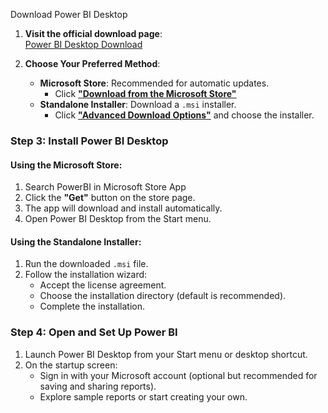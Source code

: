 Download Power BI Desktop

1. **Visit the official download page**:  
   [Power BI Desktop Download](https://powerbi.microsoft.com/desktop/)

2. **Choose Your Preferred Method**:
   - **Microsoft Store**: Recommended for automatic updates.
     - Click [**"Download from the Microsoft Store"**](https://apps.microsoft.com/detail/9NTXR16HNW1T?hl=en-us&gl=IN&ocid=pdpshare)
   - **Standalone Installer**: Download a `.msi` installer.
     - Click [**"Advanced Download Options"**](https://www.microsoft.com/en-us/download/details.aspx?id=58494) and choose the installer.

### Step 3: Install Power BI Desktop

#### Using the Microsoft Store:
1. Search PowerBI in Microsoft Store App
2. Click the **"Get"** button on the store page.
3. The app will download and install automatically.
4. Open Power BI Desktop from the Start menu.

#### Using the Standalone Installer:
1. Run the downloaded `.msi` file.
2. Follow the installation wizard:
   - Accept the license agreement.
   - Choose the installation directory (default is recommended).
   - Complete the installation.

### Step 4: Open and Set Up Power BI

1. Launch Power BI Desktop from your Start menu or desktop shortcut.
2. On the startup screen:
   - Sign in with your Microsoft account (optional but recommended for saving and sharing reports).
   - Explore sample reports or start creating your own.
